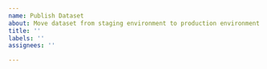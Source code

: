 ```yaml
---
name: Publish Dataset
about: Move dataset from staging environment to production environment
title: ''
labels: ''
assignees: ''

---
```



